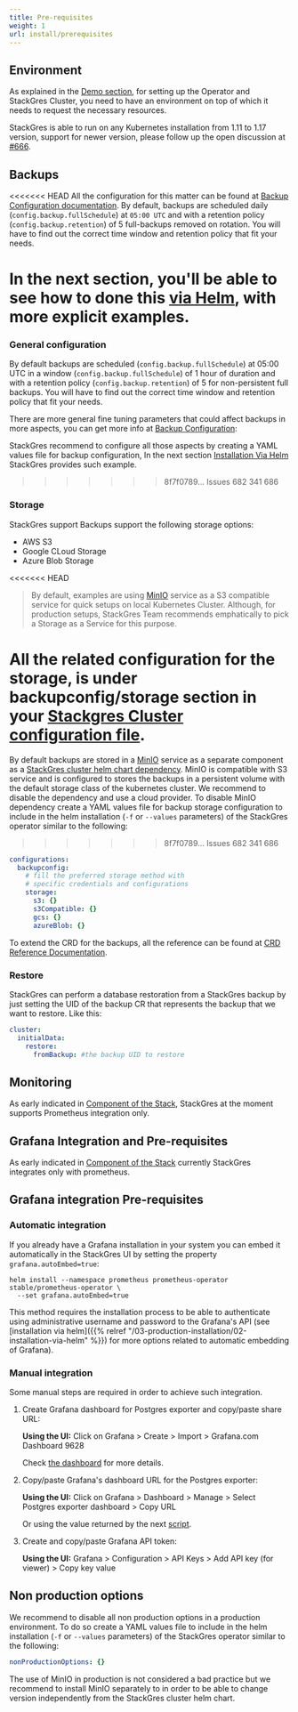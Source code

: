 ```yaml
---
title: Pre-requisites
weight: 1
url: install/prerequisites
---
```


## Environment

As explained in the [Demo section](/demo/setenv/), for setting up the Operator and StackGres Cluster, you need to have an
environment on top of which it needs to request the necessary resources.

StackGres is able to run on any Kubernetes installation from 1.11 to 1.17 version, support for newer version, please follow up the open discussion at [#666](https://gitlab.com/ongresinc/stackgres/-/issues/666).

## Backups

<<<<<<< HEAD
All the configuration for this matter can be found at [Backup Configuration documentation](reference/backups/#configuration). By default, backups are scheduled daily (`config.backup.fullSchedule`) at `05:00 UTC` and with a retention policy (`config.backup.retention`) of 5 full-backups removed on rotation. You will have to find out the correct time window and retention policy that fit your needs.

In the next section, you'll be able to see how to done this [via Helm](install/helm/install/), with more explicit examples.
=======
### General configuration

By default backups are scheduled (`config.backup.fullSchedule`) at 05:00 UTC in a window
 (`config.backup.fullSchedule`) of 1 hour of duration and with a retention policy
 (`config.backup.retention`) of 5 for non-persistent full backups. You will have to find out the
 correct time window and retention policy that fit your needs.

There are more general fine tuning parameters that could affect backups in more aspects, you can get more info at [Backup Configuration](/03-production-installation/06-cluster-parameters/#backup-configuration):

StackGres recommend to configure all those aspects by creating a YAML values file for backup configuration, In the next section [Installation Via Helm](/03-production-installation/02-installation-via-helm/#install-operator) StackGres provides such example.
>>>>>>> 8f7f0789... Issues 682 341 686

### Storage

StackGres support Backups support the following storage options:
 
* AWS S3
* Google CLoud Storage
* Azure Blob Storage

<<<<<<< HEAD

> By default, examples are using [MinIO](https://min.io/) service as a S3 compatible service for 
> quick setups on local Kubernetes Cluster. Although, for production setups, StackGres Team recommends
> emphatically to pick a Storage as a Service for this purpose.

All the related configuration for the storage, is under backupconfig/storage section in your [Stackgres Cluster configuration file](https://gitlab.com/ongresinc/stackgres/-/blob/development/stackgres-k8s/install/helm/stackgres-cluster/values.yaml#L100-148).
=======
By default backups are stored in a [MinIO](https://min.io/) service as a separate component as a
 [StackGres cluster helm chart dependency](https://github.com/helm/charts/tree/master/stable/minio).
 MinIO is compatible with S3 service and is configured to stores the backups in a persistent volume
 with the default storage class of the kubernetes cluster. We recommend to disable the dependency
 and use a cloud provider. To disable MinIO dependency create a YAML values file for backup storage
 configuration  to include in the helm installation (`-f` or `--values` parameters) of the
 StackGres operator similar to the following:
>>>>>>> 8f7f0789... Issues 682 341 686

```yaml
configurations:
  backupconfig:
    # fill the preferred storage method with
    # specific credentials and configurations
    storage:
      s3: {}
      s3Compatible: {}
      gcs: {}
      azureBlob: {}
```

To extend the CRD for the backups, all the reference can be found at [CRD Reference Documentation](/reference/crd/#backups).

### Restore

StackGres can perform a database restoration from a StackGres backup by just setting the UID of 
 the backup CR that represents the backup that we want to restore. Like this:

``` yaml
cluster:
  initialData:
    restore:
      fromBackup: #the backup UID to restore
```

## Monitoring

As early indicated in [Component of the Stack](/01-introduction/04-components-of-the-stack/#monitoring), StackGres at the moment supports Prometheus integration only. 

## Grafana Integration and Pre-requisites
As early indicated in [Component of the Stack](/01-introduction/04-components-of-the-stack/#monitoring) currently StackGres integrates only with prometheus. 

## Grafana integration Pre-requisites

### Automatic integration

If you already have a Grafana installation in your system you can embed it automatically in the
 StackGres UI by setting the property `grafana.autoEmbed=true`:

```
helm install --namespace prometheus prometheus-operator stable/prometheus-operator \
  --set grafana.autoEmbed=true
```

This method requires the installation process to be able to authenticate using administrative username and password to the Grafana's API (see [installation via helm]({{% relref "/03-production-installation/02-installation-via-helm" %}}) for more options related to automatic embedding of Grafana).

### Manual integration

Some manual steps are required in order to achieve such integration.

1. Create Grafana dashboard for Postgres exporter and copy/paste share URL:

    **Using the UI:** Click on Grafana > Create > Import > Grafana.com Dashboard 9628

    Check [the dashboard](https://grafana.com/grafana/dashboards/9628) for more details.

2. Copy/paste Grafana's dashboard URL for the Postgres exporter:

    **Using the UI:** Click on Grafana > Dashboard > Manage > Select Postgres exporter dashboard > Copy URL

    Or using the value returned by the next [script]().

3. Create and copy/paste Grafana API token:

    **Using the UI:** Grafana > Configuration > API Keys > Add API key (for viewer) > Copy key value

## Non production options

We recommend to disable all non production options in a production environment. To do so create a
 YAML values file to include in the helm installation (`-f` or `--values` parameters) of the
 StackGres operator similar to the following:

``` yaml
nonProductionOptions: {}
```

The use of MinIO in production is not considered a bad practice but we recommend to install MinIO
 separately to in order to be able to change version independently from the StackGres cluster helm
 chart.